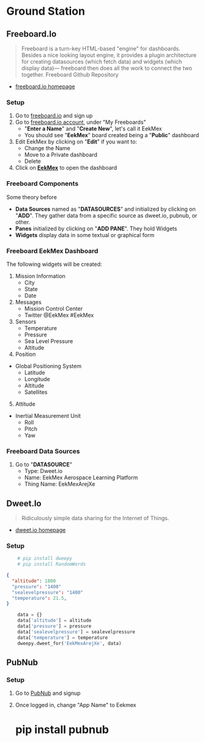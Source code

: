 Ground Station
==

## Freeboard.Io

> Freeboard is a turn-key HTML-based "engine" for dashboards. Besides a nice looking layout engine, it provides a plugin architecture for creating datasources (which fetch data) and widgets (which display data)— freeboard then does all the work to connect the two together. Freeboard Github Repository

- [freeboard.io homepage](https://freeboard.io/)

### Setup

1. Go to [freeboard.io](https://freeboard.io/) and sign up
2. Go to [freeboard.io account](https://freeboard.io/account/), under "My Freeboards"
   - "__Enter a Name__" and "__Create New__", let's call it EekMex
   - You should see "__EekMex__" board created being a "__Public__" dashboard
3. Edit EekMex by clicking on "__Edit__" if you want to:
   -  Change the Name
   -  Move to a Private dashboard
   -  Delete
4. Click on [__EekMex__](https://freeboard.io/board/huO_H7) to open the dashboard

### Freeboard Components

Some theory before

- __Data Sources__ named as "__DATASOURCES__" and initialized by clicking on "__ADD__". They gather data from a specific source as dweet.io, pubnub, or other.
- __Panes__ initialized by clicking on "__ADD PANE__". They hold Widgets
- __Widgets__ display data in some textual or graphical form

### Freeboard EekMex Dashboard

The following widgets will be created:

1. Mission Information
   - City
   - State
   - Date
2. Messages
   - Mission Control Center
   - Twitter @EekMex #EekMex
3. Sensors
   - Temperature
   - Pressure
   - Sea Level Pressure
   - Altitude
 4. Position
   - Global Positioning System
     - Latitude
     - Longitude
     - Altitude
     - Satellites
 5. Attitude
   - Inertial Measurement Unit
     - Roll
     - Pitch
     - Yaw

### Freeboard Data Sources

1. Go to "__DATASOURCE__"
   - Type: Dweet.io
   - Name: EekMex Aerospace Learning Platform
   - Thing Name: EekMexArejXe

## Dweet.Io

> Ridiculously simple data sharing for the Internet of Things.

- [dweet.io homepage](http://dweet.io/)

### Setup

```sh
    # pip install dweepy
    # pip install RandomWords
```

```json
{
  "altitude": 1800
  "pressure": "1400"
  "sealevelpressure": "1400"
  "temperature": 21.5,
}
```
  
```Python
    data = {}
    data['altitude'] = altitude
    data['pressure'] = pressure
    data['sealevelpressure'] = sealevelpressure
    data['temperature'] = temperature
    dweepy.dweet_for('EekMexArejXe', data)
```

## PubNub

### Setup

1. Go to [PubNub](https://www.pubnub.com/) and signup
2. Once logged in, change "App Name" to Eekmex


    # pip install pubnub
